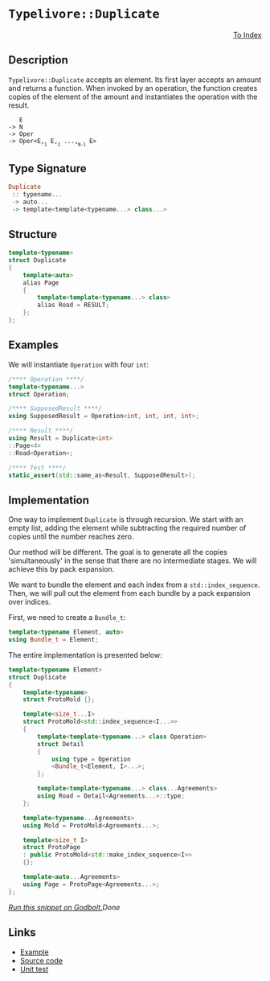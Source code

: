 <!-- Copyright 2024 Feng Mofan
SPDX-License-Identifier: Apache-2.0 -->

# `Typelivore::Duplicate`

<p style='text-align: right;'><a href="../../../facilities/metafunctions.md#typelivore-duplicate">To Index</a></p>

## Description

`Typelivore::Duplicate` accepts an element.
Its first layer accepts an amount and returns a function.
When invoked by an operation, the function creates copies of the element of the amount and instantiates the operation with the result.

<pre><code>   E
-> N
-> Oper
-> Oper&lt;E,<sub><sub>1</sub></sub> E,<sub><sub>2</sub></sub> ...,<sub><sub>N-1</sub></sub> E&gt;</code></pre>

## Type Signature

```Haskell
Duplicate
 :: typename...
 -> auto...
 -> template<template<typename...> class...>
```

## Structure

```C++
template<typename>
struct Duplicate
{
    template<auto>
    alias Page
    {
        template<template<typename...> class>
        alias Road = RESULT;
    };
};
```

## Examples

We will instantiate `Operation` with four `int`:

```C++
/**** Operation ****/
template<typename...>
struct Operation;

/**** SupposedResult ****/
using SupposedResult = Operation<int, int, int, int>;

/**** Result ****/
using Result = Duplicate<int>
::Page<4>
::Road<Operation>;

/**** Test ****/
static_assert(std::same_as<Result, SupposedResult>);
```

## Implementation

One way to implement `Duplicate` is through recursion.
We start with an empty list, adding the element while subtracting the required number of copies until the number reaches zero.

Our method will be different.
The goal is to generate all the copies 'simultaneously' in the sense that there are no intermediate stages.
We will achieve this by pack expansion.

We want to bundle the element and each index from a `std::index_sequence`.
Then, we will pull out the element from each bundle by a pack expansion over indices.

First, we need to create a `Bundle_t`:

```C++
template<typename Element, auto>
using Bundle_t = Element;
```

The entire implementation is presented below:

```C++
template<typename Element>
struct Duplicate
{
    template<typename>
    struct ProtoMold {};

    template<size_t...I>
    struct ProtoMold<std::index_sequence<I...>>
    {
        template<template<typename...> class Operation>
        struct Detail
        {
            using type = Operation
            <Bundle_t<Element, I>...>;
        };

        template<template<typename...> class...Agreements>
        using Road = Detail<Agreements...>::type;
    };

    template<typename...Agreements>
    using Mold = ProtoMold<Agreements...>;

    template<size_t I>
    struct ProtoPage
    : public ProtoMold<std::make_index_sequence<I>>
    {};

    template<auto...Agreements>
    using Page = ProtoPage<Agreements...>;
};
```

[*Run this snippet on Godbolt.*](https://godbolt.org/#z:OYLghAFBqd5QCxAYwPYBMCmBRdBLAF1QCcAaPECAMzwBtMA7AQwFtMQByARg9KtQYEAysib0QXACx8BBAKoBnTAAUAHpwAMvAFYTStJg1DIApACYAQuYukl9ZATwDKjdAGFUtAK4sGIAKwAzKSuADJ4DJgAcj4ARpjEIABsABykAA6oCoRODB7evgHBmdmOAuGRMSzxiam2mPZlDEIETMQE%2BT5%2BQfWNuS1tBBXRcQnJaQqt7Z2FPZODw1U14wCUtqhexMjsHAD0AFSHR8cnp/u7JhoAggdHANQAIpjprozIeJgKd8cX17dnAJOvyulxBZkCEWQ3iwdxMgTcXkctEIAE84dhQeYIQwoV4YXC3MhJugsFR0Zi/oCqUDQf99ncAJIsdL0NiCJhNb5HYF06mA4G0453CxeBjoegAfQIXMOwIImGZBnlBIIKJezDYd2wrMYBFIdyYiNQ5OuXmyRmFovFmClsMCDy1OsEcKs10F9weXhZeFE8pl51B8sVHMwKrVjFYmEdCt1Jquk2IXgcjy9yN9obdAHZXVc7nm7kGWSGw%2BrI3H83cE0npcpiKgiABZTzoWHZkyZh4uim5/OFpWh%2BHZABeNoIADoJwzy/mq8na/XUE3aOgCcSQCAIlhVBKlABHLxvAduBkTsfkwIY64V9s5isVvvF%2BEP5VP8MazCn9F3KFMBRfADyLzEByuTTnelYEImyZPK0dCguBeY3vBCEVmaETAAW4Z2g6gEJCBAjIShiHwiKYqSgQBLajGgj6lOF6fheXZXgh7adoEOaEXez5HtxJYRmwDHYN%2BBh/qeVzAMQmDUQQChgXeaEWgASqgTAtnCDowUwcHwuJknSQognrqqLxMT2iEdqZnG8a%2BpYCROulSWyMlyQpGFLmp9p3POjbNgSDn6YJlnMXm1luMOo6MnJs41nWRDKEwwAZmZdwgHc6ReLEaZebFi6%2BYOBDoOuLBMAA1jam6YNue4HjiR50RijHBa2VgWex3b3gqRYvm4hpEGJEmObqsmNclrleQlUbqdlC7xYlfkDQFE7nhxrUcZSfI/O6hxaqorAslGm3rRtsrdlikLQpN8JoLV6TOSNW30rhwGcodVyhcZ/EfktI3RXcT34QwQU3EKQheiUmDoIpnxeLQ0qvWNoPpODkPQ7D2F/UBAMEhEep3Dj%2Br43jzqMW1bpHfSUMKDDcPcqCY2U9T6Oet66bY8Tl5XOus1HpIcbrspqkEv9TTLd2dJ3AAKp8NMndc8yOMgEq/ko7QQGuIAKJGSvDW4DOw/qiPI3rFEXisLocGstCcP4vB%2BBwWikKgnBuNY1iVhsWyTeCPCkAQmgW2sJUBJIY4aCkZhmAAnJHXD%2BGHKRcJmmbSFbHCSLwLASBoGikHbDtOxwvAKCAOd%2B/bFukHAsAwIgIAbAQ6V6hQEBoMydAJFEkacKoKRJAAtEkkh3MAyDIHcUhjmYvAQ4QJB4IVXAyIIIhiOwUhL/IShqP7pC6IvADuwHpJwPCW9bts7wX/6Io3dyoFQdw9/3g/D6P48h2YdwQB4bf0MQsLexWLwMuWg1gQCQK3dI7cyDN0gdAkAwApBmD4HQeUxBi4QFiDvWIEQ2gohPrwHBzBiAon/LEbQmAHAENIK3Jy/4GC0HweXUgWBYheGAD1WgtBi7cF4FgYqRhxDMPwJJBweAABunwd6VUoYiHYPscYNB3siWIwESEeCwDvSCeBM68NIJI4gsQsiYCeAI4AyIjD%2BzWFQAwwAFAADUPj71wnbH2/Bl6iHEOvdxm8VDqGYXvfQhhjCu0sPoPAsRi6QDWKgW6uQeF92JOpUwlhrBmHzgY4g88pHRN6JQpoLgxQzD8IvMIEQRjVDGIvEoOQBDFL0DUpoixRiJEXnYfJ/QpgdE8F0PQ7SxECAGO0ZplTWm2C6fUtpXSRnLC4GsBQHttgSDPhwG2udL6cEfr3AeQ8R5jwnp/CAuBZ7/yxHM4BVi1gIEwKpMYEBA4gEkIEMckdAjJw0JIMwkgkjZ38EkSO%2BhODp1IJnQIXAxxJC4KkSOCckj%2BEkLHV5SR1nMILkXEuvsrGVxruAuuN9ETkEoHAv%2Bnc2CcDaCwcRmY%2B5MGEsE8ekcxzgodjPIgWSF4bxXl46QPjFB%2BJ3roZBh8mDH14SstZedeBX3xdKe%2BWzn5Dx/BaLgjLmVfx/lAv%2BADAhmCAZi8uYCIGoF/gkQlLdjWarGEqxBMcc40FhgkDBWDmFELwdQ11JCyEUKoXo2hup6GMJ3qw9hnDuHUP4cEoRDsREdMkTwllqhZHymoYo1ODsVFqJRBonYDttG6J9gYoxShTGRvQlimxCUHFOJcdQnxXK148tkHy7eASQDIIMJYlJVgwkqKifcx2cSBAJKSfaLtaSMkJHZTk/t/SCkQFcJMkIYoZlVIyFkWpeQemFGqeupp5SlirtnZ0wYi6j2DOmfulpfSJlbpKeMhYl7RnLPWJsJZczAWrIvqizZT8dl0uVaq0OX9jlsu1ec/VoCrk3KwIkftqdgWgsZR8zM/hI5J0CJ875CKUX504Oi0uWKq613ro3M1xKO5dw4BSl%2BLAFDiLHuIlVY5%2ByTGnvgNl889B1s8Q2jezb/EO10MEYVorT4folRsjg18G6Ijvg/VQNG6MMaYyx6U38LXQO1YEPVICK64vIzAolGm/4gHo0jCUjHI4SlUxKBTPLUGOsoM6h2HqmE%2B1c16/J1C/WCADUw6NmA2EcLEGGvREbBE5r4XgURjg43SMTcgORKbBBKOYRmvB2atFZPzbwQtxiS2CLLQavgtiq2YGceqWtsh60SEbYIfjAqQDBA7SE1JPaIl9piYOhgPDdhrjHZYdJUrMnZM63kgZfh51FNvXoMplQr07tKLkRdjTcgrrGWe5oN6Ch3s20MoYj7Zn3umDNqZD75tPvfQs19a9xVftwxwR%2Bin6N3Es8xkMkxgPsZIGBnTlzSDXNubBlZCG22MsCIEfwccEXZwh5mOokrHZ4dsBi3TKwHmSH8C8xOmZs4pEkDHLg4czDItToEe7Urkdo5WVPHDlPC4QYDvox1uRHlAA%3D%3D%3D)$Done$

## Links

- [Example](../../../code/facilities/metafunctions/typelivore/duplicate/implementation.hpp)
- [Source code](../../../../conceptrodon/typelivore/duplicate.hpp)
- [Unit test](../../../../tests/unit/metafunctions/typelivore/duplicate.test.hpp)
